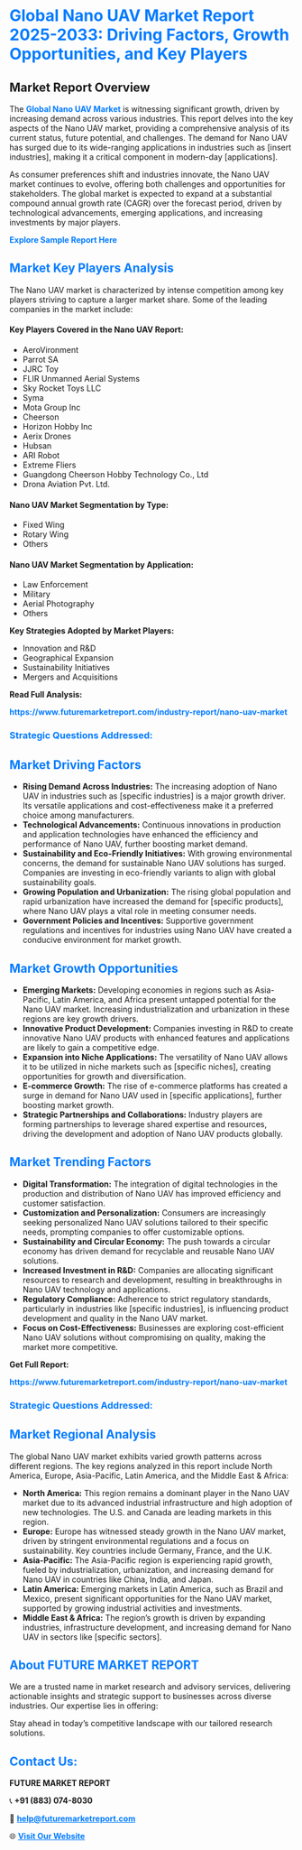 <h1 style="color: #007BFF;">Global Nano UAV Market Report 2025-2033: Driving Factors, Growth Opportunities, and Key Players</h1>

<section id="overview">
<h2>Market Report Overview</h2>
<p>The <a href="https://www.futuremarketreport.com/industry-report/nano-uav-market" style="color: #007BFF; text-decoration: none;"><strong>Global Nano UAV Market</strong></a> is witnessing significant growth, driven by increasing demand across various industries. This report delves into the key aspects of the Nano UAV market, providing a comprehensive analysis of its current status, future potential, and challenges. The demand for Nano UAV has surged due to its wide-ranging applications in industries such as [insert industries], making it a critical component in modern-day [applications].</p>
<p>As consumer preferences shift and industries innovate, the Nano UAV market continues to evolve, offering both challenges and opportunities for stakeholders. The global market is expected to expand at a substantial compound annual growth rate (CAGR) over the forecast period, driven by technological advancements, emerging applications, and increasing investments by major players.</p>
</section>

<section id="overview">
<p><a href="https://www.futuremarketreport.com/request-sample/reportId=57963" style="color: #007BFF; text-decoration: none;"><strong>Explore Sample Report Here</strong></a></p>
</section>

<section id="key-players">
<h2 style="color: #007BFF;">Market Key Players Analysis</h2>
<p>The Nano UAV market is characterized by intense competition among key players striving to capture a larger market share. Some of the leading companies in the market include:</p>
<h4>Key Players Covered in the Nano UAV Report:</h4>
<ul><li>AeroVironment</li><li>Parrot SA</li><li>JJRC Toy</li><li>FLIR Unmanned Aerial Systems</li><li>Sky Rocket Toys LLC</li><li>Syma</li><li>Mota Group Inc</li><li>Cheerson</li><li>Horizon Hobby Inc</li><li>Aerix Drones</li><li>Hubsan</li><li>ARI Robot</li><li>Extreme Fliers</li><li>Guangdong Cheerson Hobby Technology Co., Ltd</li><li>Drona Aviation Pvt. Ltd.</li></ul>
<h4>Nano UAV Market Segmentation by Type:</h4>
<ul><li>Fixed Wing</li><li>Rotary Wing</li><li>Others</li></ul>

<h4>Nano UAV Market Segmentation by Application:</h4>
<ul><li>Law Enforcement</li><li>Military</li><li>Aerial Photography</li><li>Others</li></ul>
<p><strong>Key Strategies Adopted by Market Players:</strong></p>
<ul>
<li>Innovation and R&D</li>
<li>Geographical Expansion</li>
<li>Sustainability Initiatives</li>
<li>Mergers and Acquisitions</li>
</ul>
</section>

<section>
<p><strong>Read Full Analysis: </strong></p><a href="https://www.futuremarketreport.com/industry-report/nano-uav-market" style="color: #007BFF; text-decoration: none;"><strong>https://www.futuremarketreport.com/industry-report/nano-uav-market</strong></a>
<h3 style="color: #007BFF;">Strategic Questions Addressed:</h3>
</section>

<section id="driving-factors">
<h2 style="color: #007BFF;">Market Driving Factors</h2>
<ul>
<li><strong>Rising Demand Across Industries:</strong> The increasing adoption of Nano UAV in industries such as [specific industries] is a major growth driver. Its versatile applications and cost-effectiveness make it a preferred choice among manufacturers.</li>
<li><strong>Technological Advancements:</strong> Continuous innovations in production and application technologies have enhanced the efficiency and performance of Nano UAV, further boosting market demand.</li>
<li><strong>Sustainability and Eco-Friendly Initiatives:</strong> With growing environmental concerns, the demand for sustainable Nano UAV solutions has surged. Companies are investing in eco-friendly variants to align with global sustainability goals.</li>
<li><strong>Growing Population and Urbanization:</strong> The rising global population and rapid urbanization have increased the demand for [specific products], where Nano UAV plays a vital role in meeting consumer needs.</li>
<li><strong>Government Policies and Incentives:</strong> Supportive government regulations and incentives for industries using Nano UAV have created a conducive environment for market growth.</li>
</ul>
</section>

<section id="growth-opportunities">
<h2 style="color: #007BFF;">Market Growth Opportunities</h2>
<ul>
<li><strong>Emerging Markets:</strong> Developing economies in regions such as Asia-Pacific, Latin America, and Africa present untapped potential for the Nano UAV market. Increasing industrialization and urbanization in these regions are key growth drivers.</li>
<li><strong>Innovative Product Development:</strong> Companies investing in R&D to create innovative Nano UAV products with enhanced features and applications are likely to gain a competitive edge.</li>
<li><strong>Expansion into Niche Applications:</strong> The versatility of Nano UAV allows it to be utilized in niche markets such as [specific niches], creating opportunities for growth and diversification.</li>
<li><strong>E-commerce Growth:</strong> The rise of e-commerce platforms has created a surge in demand for Nano UAV used in [specific applications], further boosting market growth.</li>
<li><strong>Strategic Partnerships and Collaborations:</strong> Industry players are forming partnerships to leverage shared expertise and resources, driving the development and adoption of Nano UAV products globally.</li>
</ul>
</section>

<section id="trending-factors">
<h2 style="color: #007BFF;">Market Trending Factors</h2>
<ul>
<li><strong>Digital Transformation:</strong> The integration of digital technologies in the production and distribution of Nano UAV has improved efficiency and customer satisfaction.</li>
<li><strong>Customization and Personalization:</strong> Consumers are increasingly seeking personalized Nano UAV solutions tailored to their specific needs, prompting companies to offer customizable options.</li>
<li><strong>Sustainability and Circular Economy:</strong> The push towards a circular economy has driven demand for recyclable and reusable Nano UAV solutions.</li>
<li><strong>Increased Investment in R&D:</strong> Companies are allocating significant resources to research and development, resulting in breakthroughs in Nano UAV technology and applications.</li>
<li><strong>Regulatory Compliance:</strong> Adherence to strict regulatory standards, particularly in industries like [specific industries], is influencing product development and quality in the Nano UAV market.</li>
<li><strong>Focus on Cost-Effectiveness:</strong> Businesses are exploring cost-efficient Nano UAV solutions without compromising on quality, making the market more competitive.</li>
</ul>
</section>

<section>
<p><strong>Get Full Report: </strong></p><a href="https://www.futuremarketreport.com/industry-report/nano-uav-market" style="color: #007BFF; text-decoration: none;"><strong>https://www.futuremarketreport.com/industry-report/nano-uav-market</strong></a>
<h3 style="color: #007BFF;">Strategic Questions Addressed:</h3>
</section>


<section id="regional-analysis">
<h2 style="color: #007BFF;">Market Regional Analysis</h2>
<p>The global Nano UAV market exhibits varied growth patterns across different regions. The key regions analyzed in this report include North America, Europe, Asia-Pacific, Latin America, and the Middle East & Africa:</p>
<ul>
<li><strong>North America:</strong> This region remains a dominant player in the Nano UAV market due to its advanced industrial infrastructure and high adoption of new technologies. The U.S. and Canada are leading markets in this region.</li>
<li><strong>Europe:</strong> Europe has witnessed steady growth in the Nano UAV market, driven by stringent environmental regulations and a focus on sustainability. Key countries include Germany, France, and the U.K.</li>
<li><strong>Asia-Pacific:</strong> The Asia-Pacific region is experiencing rapid growth, fueled by industrialization, urbanization, and increasing demand for Nano UAV in countries like China, India, and Japan.</li>
<li><strong>Latin America:</strong> Emerging markets in Latin America, such as Brazil and Mexico, present significant opportunities for the Nano UAV market, supported by growing industrial activities and investments.</li>
<li><strong>Middle East & Africa:</strong> The region’s growth is driven by expanding industries, infrastructure development, and increasing demand for Nano UAV in sectors like [specific sectors].</li>
</ul>
</section>

<footer>
<h2 style="color: #007BFF;">About FUTURE MARKET REPORT</h2>
<p>We are a trusted name in market research and advisory services, delivering actionable insights and strategic support to businesses across diverse industries. Our expertise lies in offering:</p>

<p>Stay ahead in today’s competitive landscape with our tailored research solutions.</p>

<h2 style="color: #007BFF;">Contact Us:</h2>
<p><strong>FUTURE MARKET REPORT</strong></p>
<p>📞 <strong>+91 (883) 074-8030</strong></p>
<p>📧 <strong><a href="mailto:help@futuremarketreport.com" style="color: #007BFF;">help@futuremarketreport.com</a></strong></p>
<p>🌐 <strong><a href="https://www.futuremarketreport.com/" style="color: #007BFF;">Visit Our Website</a></strong></p>
</footer>